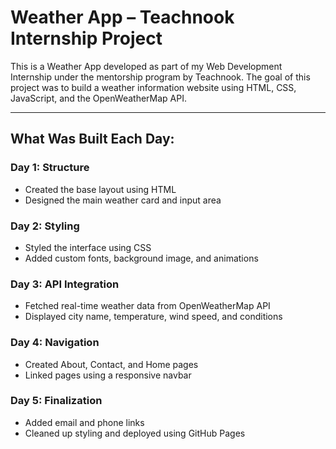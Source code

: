 # Weather App – Teachnook Internship Project

This is a Weather App developed as part of my Web Development Internship under the mentorship program by Teachnook. The goal of this project was to build a weather information website using HTML, CSS, JavaScript, and the OpenWeatherMap API.

---

## What Was Built Each Day:

### Day 1: Structure
- Created the base layout using HTML
- Designed the main weather card and input area

### Day 2: Styling
- Styled the interface using CSS
- Added custom fonts, background image, and animations

### Day 3: API Integration
- Fetched real-time weather data from OpenWeatherMap API
- Displayed city name, temperature, wind speed, and conditions

### Day 4: Navigation
- Created About, Contact, and Home pages
- Linked pages using a responsive navbar

### Day 5: Finalization
- Added email and phone links
- Cleaned up styling and deployed using GitHub Pages
